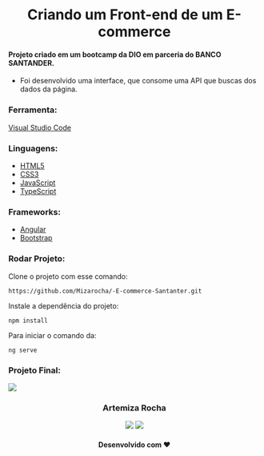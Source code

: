 <h1 align="center">Criando um Front-end de um E-commerce</h1>

#### Projeto criado em um bootcamp da DIO em parceria do BANCO SANTANDER.

 - Foi desenvolvido uma interface, que consome uma  API que buscas dos dados da página.

### Ferramenta:   
[Visual Studio Code](https://code.visualstudio.com/)   

### Linguagens:  
- [HTML5](https://developer.mozilla.org/pt-BR/docs/Web/HTML)  
- [CSS3](https://developer.mozilla.org/pt-BR/docs/Web/CSS)
- [JavaScript](https://developer.mozilla.org/pt-BR/docs/Web/JavaScript)
- [TypeScript](https://www.typescriptlang.org/)
  
 ### Frameworks:   
 - [Angular](https://angular.io/docs)  
 - [Bootstrap](https://getbootstrap.com.br/)
 

### Rodar Projeto:

Clone o projeto com esse comando:

```
https://github.com/Mizarocha/-E-commerce-Santanter.git
```
Instale a dependência do projeto:
```
npm install 
```
Para iniciar o comando da:
```
ng serve
```

### Projeto Final:

<div>
<img src="https://user-images.githubusercontent.com/88461178/228931247-7358aba7-3043-4df6-b924-03cf27d87a1a.jpg"/>
</div>


<h3 align="center">Artemiza Rocha</h3>

<div align="center">
  <a href="https://www.linkedin.com/in/artemiza-rocha/a" target="_blank"><img src="https://img.shields.io/badge/-LinkedIn-%230077B5?style=for-the-badge&logo=linkedin&logoColor=white" target="_blank"></a> 
  <a href="https://github.com/Mizarocha" target="_blank"><img src="https://img.shields.io/badge/-GITHUB-%23E4405F?style=for-the-badge&logo=github&logoColor=white" target="_blank"></a>
  </div>
  <div align="center">
  <h4>Desenvolvido com ❤️</h4>
  </div>
